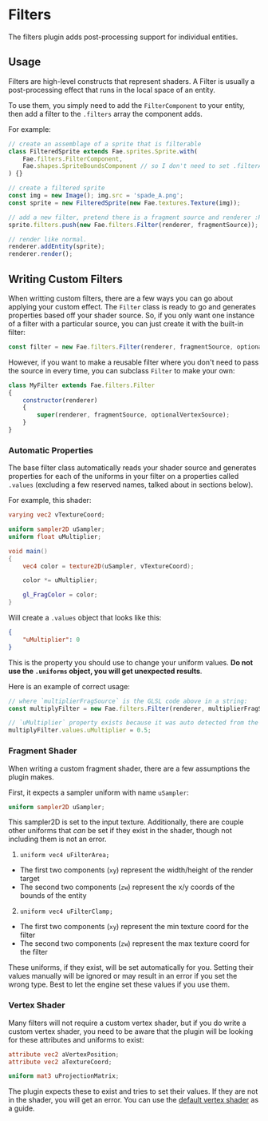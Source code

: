 # Filters

The filters plugin adds post-processing support for individual entities.

## Usage

Filters are high-level constructs that represent shaders. A Filter is usually a post-processing
effect that runs in the local space of an entity.

To use them, you simply need to add the `FilterComponent` to your entity, then add a filter to
the `.filters` array the component adds.

For example:

```js
// create an assemblage of a sprite that is filterable
class FilteredSprite extends Fae.sprites.Sprite.with(
    Fae.filters.FilterComponent,
    Fae.shapes.SpriteBoundsComponent // so I don't need to set .filterArea manually
) {}

// create a filtered sprite
const img = new Image(); img.src = 'spade_A.png';
const sprite = new FilteredSprite(new Fae.textures.Texture(img));

// add a new filter, pretend there is a fragment source and renderer :P
sprite.filters.push(new Fae.filters.Filter(renderer, fragmentSource));

// render like normal.
renderer.addEntity(sprite);
renderer.render();
```

## Writing Custom Filters

When writting custom filters, there are a few ways you can go about applying your custom effect.
The `Filter` class is ready to go and generates properties based off your shader source. So,
if you only want one instance of a filter with a particular source, you can just create it with
the built-in filter:

```js
const filter = new Fae.filters.Filter(renderer, fragmentSource, optionalVertexSource);
```

However, if you want to make a reusable filter where you don't need to pass the source in every
time, you can subclass `Filter` to make your own:

```js
class MyFilter extends Fae.filters.Filter
{
    constructor(renderer)
    {
        super(renderer, fragmentSource, optionalVertexSource);
    }
}
```

### Automatic Properties

The base filter class automatically reads your shader source and generates properties for each
of the uniforms in your filter on a properties called `.values` (excluding a few reserved names,
talked about in sections below).

For example, this shader:

```glsl
varying vec2 vTextureCoord;

uniform sampler2D uSampler;
uniform float uMultiplier;

void main()
{
    vec4 color = texture2D(uSampler, vTextureCoord);

    color *= uMultiplier;

    gl_FragColor = color;
}
```

Will create a `.values` object that looks like this:

```json
{
    "uMultiplier": 0
}
```

This is the property you should use to change your uniform values. **Do not use the `.uniforms`
object, you will get unexpected results**.

Here is an example of correct usage:

```js
// where `multiplierFragSource` is the GLSL code above in a string:
const multiplyFilter = new Fae.filters.Filter(renderer, multiplierFragSource);

// `uMultiplier` property exists because it was auto detected from the source.
multiplyFilter.values.uMultiplier = 0.5;
```

### Fragment Shader

When writing a custom fragment shader, there are a few assumptions the plugin makes.

First, it expects a sampler uniform with name `uSampler`:

```glsl
uniform sampler2D uSampler;
```

This sampler2D is set to the input texture. Additionally, there are couple other uniforms
that *can* be set if they exist in the shader, though not including them is not an error.

1) `uniform vec4 uFilterArea;`
 - The first two components (`xy`) represent the width/height of the render target
 - The second two components (`zw`) represent the x/y coords of the bounds of the entity
2) `uniform vec4 uFilterClamp;`
 - The first two components (`xy`) represent the min texture coord for the filter
 - The second two components (`zw`) represent the max texture coord for the filter

These uniforms, if they exist, will be set automatically for you. Setting their values
manually will be ignored or may result in an error if you set the wrong type. Best to
let the engine set these values if you use them.

### Vertex Shader

Many filters will not require a custom vertex shader, but if you do  write a custom vertex
shader, you need to be aware that the plugin will be looking for these attributes and
uniforms to exist:

```glsl
attribute vec2 aVertexPosition;
attribute vec2 aTextureCoord;

uniform mat3 uProjectionMatrix;
```

The plugin expects these to exist and tries to set their values. If they are not in the
shader, you will get an error. You can use the [default vertex shader](src/default.vert)
as a guide.
